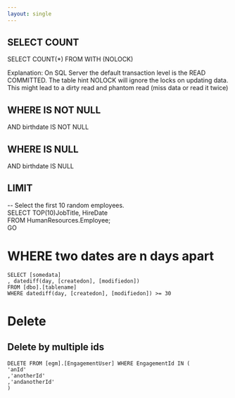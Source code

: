 ```yaml
---
layout: single
---
```


## SELECT COUNT
SELECT COUNT(*) FROM <TableName> WITH (NOLOCK)

Explanation: On SQL Server the default transaction level is the READ COMMITTED. 
The table hint NOLOCK will ignore the locks on updating data. This might lead to a dirty read and phantom read (miss data or read it twice)

## WHERE IS NOT NULL
AND birthdate IS NOT NULL

## WHERE IS NULL
AND birthdate IS NULL

## LIMIT
-- Select the first 10 random employees.  
SELECT TOP(10)JobTitle, HireDate  
FROM HumanResources.Employee;  
GO  

# WHERE two dates are n days apart
```
SELECT [somedata]
, datediff(day, [createdon], [modifiedon])
FROM [dbo].[tablename]
WHERE datediff(day, [createdon], [modifiedon]) >= 30
```

# Delete

## Delete by multiple ids
```
DELETE FROM [egm].[EngagementUser] WHERE EngagementId IN (
'anId'
,'anotherId'
,'andanotherId'
)
```
